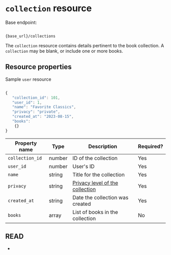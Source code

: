# `collection` resource

Base endpoint:

```shell

{base_url}/collections
```

The `collection` resource contains details pertinent to the book collection. A `collection` may be blank, or include one or more books.

## Resource properties

Sample `user` resource

```js

{
   "collection_id": 101,
   "user_id": 1,
   "name": "Favorite Classics",
   "privacy": "private",
   "created_at": "2023-08-15",
   "books":
    {}
}
```

| Property name | Type | Description | Required? |
| ------------- | ----------- | ----------- | ----------- |
| `collection_id` | number | ID of the collection | Yes |
| `user_id` | number | User's ID  | Yes |
| `name` | string | Title for the collection  | Yes |
| `privacy` | string | [Privacy level of the collection](https://github.com/cnjoyce1225/the-archivist/blob/9dbb03c52f3094ad080aaba5c88647ca44a9ed16/Docs/References/privacy.md)  | Yes |
| `created_at` | string | Date the collection was created  | Yes |
| `books` | array | List of books in the collection  | No |

## READ

* 
